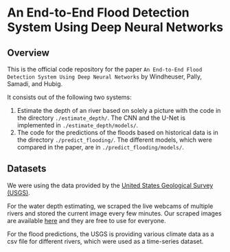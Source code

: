#  An End-to-End Flood Detection System Using Deep Neural Networks

## Overview
This is the official code repository for the paper `An End-to-End Flood Detection System Using Deep Neural Networks` by Windheuser, Pally, Samadi, and Hubig.

It consists out of the following two systems:

1) Estimate the depth of an river based on solely a picture with the code in the directory `./estimate_depth/`.
The CNN and the U-Net is implemented in `./estimate_depth/models/`.
2) The code for the predictions of the floods based on historical data is in the directory `./predict_flooding/`.
The different models, which were compared in the paper, are in `./predict_flooding/models/`.

## Datasets
We were using the data provided by the [United States Geological Survey (USGS)](https://www.usgs.gov/).

For the water depth estimating, we scraped the live webcams of multiple rivers and stored the current image every few minutes.
Our scraped images are available [here](https://syncandshare.lrz.de/getlink/fiMsEgY3zyVpFZCeUxy9Sef7/) and they are free to use for everyone.

For the flood predictions, the USGS is providing various climate data as a csv file for different rivers, which were used as a time-series dataset.


